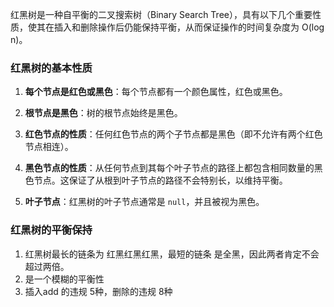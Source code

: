 红黑树是一种自平衡的二叉搜索树（Binary Search Tree），具有以下几个重要性质，使其在插入和删除操作后仍能保持平衡，从而保证操作的时间复杂度为 O(log n)。

### 红黑树的基本性质

1. **每个节点是红色或黑色**：每个节点都有一个颜色属性，红色或黑色。

2. **根节点是黑色**：树的根节点始终是黑色。

3. **红色节点的性质**：任何红色节点的两个子节点都是黑色（即不允许有两个红色节点相连）。

4. **黑色节点的性质**：从任何节点到其每个叶子节点的路径上都包含相同数量的黑色节点。这保证了从根到叶子节点的路径不会特别长，以维持平衡。

5. **叶子节点**：红黑树的叶子节点通常是 `null`，并且被视为黑色。

### 红黑树的平衡保持

1. 红黑树最长的链条为 红黑红黑红黑，最短的链条 是全黑，因此两者肯定不会超过两倍。
2. 是一个模糊的平衡性
3. 插入add 的违规 5种，删除的违规 8种 


